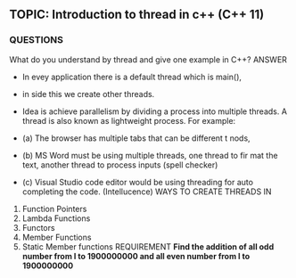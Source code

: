 ## TOPIC: Introduction to thread in c++ (C++ 11)

### QUESTIONS

What do you understand by thread and give one example in C++?
ANSWER
   - In evey application there is a default thread which is main(),
   - in side this we create other threads.
   - Idea is achieve parallelism by dividing a process into multiple threads.
A thread is also known as lightweight process.
   For example:

- (a) The browser has multiple tabs that can be different t nods,
- (b) MS Word must be using multiple threads, one thread to fir mat the text, another thread to process inputs (spell checker)
- (c) Visual Studio code editor would be using threading for auto completing the code. (Intellucence)
  WAYS TO CREATE THREADS IN

1. Function Pointers
2. Lambda Functions
3. Functors
4. Member Functions
5. Static Member functions
   REQUIREMENT
   **Find the addition of all odd number from I to 1900000000 and all even number from I to 1900000000**
